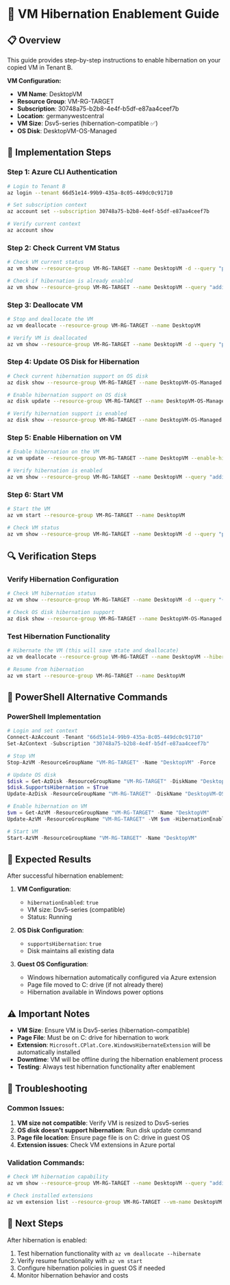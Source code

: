# 🛌 VM Hibernation Enablement Guide

## 📋 Overview
This guide provides step-by-step instructions to enable hibernation on your copied VM in Tenant B.

**VM Configuration:**
- **VM Name**: DesktopVM
- **Resource Group**: VM-RG-TARGET
- **Subscription**: 30748a75-b2b8-4e4f-b5df-e87aa4ceef7b
- **Location**: germanywestcentral
- **VM Size**: Dsv5-series (hibernation-compatible ✅)
- **OS Disk**: DesktopVM-OS-Managed

## 🚀 Implementation Steps

### Step 1: Azure CLI Authentication
```bash
# Login to Tenant B
az login --tenant 66d51e14-99b9-435a-8c05-449dc0c91710

# Set subscription context
az account set --subscription 30748a75-b2b8-4e4f-b5df-e87aa4ceef7b

# Verify current context
az account show
```

### Step 2: Check Current VM Status
```bash
# Check VM current status
az vm show --resource-group VM-RG-TARGET --name DesktopVM -d --query "powerState" -o tsv

# Check if hibernation is already enabled
az vm show --resource-group VM-RG-TARGET --name DesktopVM --query "additionalCapabilities.hibernationEnabled" -o tsv
```

### Step 3: Deallocate VM
```bash
# Stop and deallocate the VM
az vm deallocate --resource-group VM-RG-TARGET --name DesktopVM

# Verify VM is deallocated
az vm show --resource-group VM-RG-TARGET --name DesktopVM -d --query "powerState" -o tsv
```

### Step 4: Update OS Disk for Hibernation
```bash
# Check current hibernation support on OS disk
az disk show --resource-group VM-RG-TARGET --name DesktopVM-OS-Managed --query "supportsHibernation" -o tsv

# Enable hibernation support on OS disk
az disk update --resource-group VM-RG-TARGET --name DesktopVM-OS-Managed --set supportsHibernation=true

# Verify hibernation support is enabled
az disk show --resource-group VM-RG-TARGET --name DesktopVM-OS-Managed --query "supportsHibernation" -o tsv
```

### Step 5: Enable Hibernation on VM
```bash
# Enable hibernation on the VM
az vm update --resource-group VM-RG-TARGET --name DesktopVM --enable-hibernation true

# Verify hibernation is enabled
az vm show --resource-group VM-RG-TARGET --name DesktopVM --query "additionalCapabilities.hibernationEnabled" -o tsv
```

### Step 6: Start VM
```bash
# Start the VM
az vm start --resource-group VM-RG-TARGET --name DesktopVM

# Check VM status
az vm show --resource-group VM-RG-TARGET --name DesktopVM -d --query "powerState" -o tsv
```

## 🔍 Verification Steps

### Verify Hibernation Configuration
```bash
# Check VM hibernation status
az vm show --resource-group VM-RG-TARGET --name DesktopVM -d --query "{Name:name, HibernationEnabled:additionalCapabilities.hibernationEnabled, VMSize:hardwareProfile.vmSize, PowerState:powerState}" -o table

# Check OS disk hibernation support
az disk show --resource-group VM-RG-TARGET --name DesktopVM-OS-Managed --query "{Name:name, SupportsHibernation:supportsHibernation, DiskSizeGB:diskSizeGB}" -o table
```

### Test Hibernation Functionality
```bash
# Hibernate the VM (this will save state and deallocate)
az vm deallocate --resource-group VM-RG-TARGET --name DesktopVM --hibernate

# Resume from hibernation
az vm start --resource-group VM-RG-TARGET --name DesktopVM
```

## 🔧 PowerShell Alternative Commands

### PowerShell Implementation
```powershell
# Login and set context
Connect-AzAccount -Tenant "66d51e14-99b9-435a-8c05-449dc0c91710"
Set-AzContext -Subscription "30748a75-b2b8-4e4f-b5df-e87aa4ceef7b"

# Stop VM
Stop-AzVM -ResourceGroupName "VM-RG-TARGET" -Name "DesktopVM" -Force

# Update OS disk
$disk = Get-AzDisk -ResourceGroupName "VM-RG-TARGET" -DiskName "DesktopVM-OS-Managed"
$disk.SupportsHibernation = $True
Update-AzDisk -ResourceGroupName "VM-RG-TARGET" -DiskName "DesktopVM-OS-Managed" -Disk $disk

# Enable hibernation on VM
$vm = Get-AzVM -ResourceGroupName "VM-RG-TARGET" -Name "DesktopVM"
Update-AzVM -ResourceGroupName "VM-RG-TARGET" -VM $vm -HibernationEnabled

# Start VM
Start-AzVM -ResourceGroupName "VM-RG-TARGET" -Name "DesktopVM"
```

## 📝 Expected Results

After successful hibernation enablement:

1. **VM Configuration**:
   - `hibernationEnabled`: `true`
   - VM size: Dsv5-series (compatible)
   - Status: Running

2. **OS Disk Configuration**:
   - `supportsHibernation`: `true`
   - Disk maintains all existing data

3. **Guest OS Configuration**:
   - Windows hibernation automatically configured via Azure extension
   - Page file moved to C: drive (if not already there)
   - Hibernation available in Windows power options

## ⚠️ Important Notes

- **VM Size**: Ensure VM is Dsv5-series (hibernation-compatible)
- **Page File**: Must be on C: drive for hibernation to work
- **Extension**: `Microsoft.CPlat.Core.WindowsHibernateExtension` will be automatically installed
- **Downtime**: VM will be offline during the hibernation enablement process
- **Testing**: Always test hibernation functionality after enablement

## 🐛 Troubleshooting

### Common Issues:
1. **VM size not compatible**: Verify VM is resized to Dsv5-series
2. **OS disk doesn't support hibernation**: Run disk update command
3. **Page file location**: Ensure page file is on C: drive in guest OS
4. **Extension issues**: Check VM extensions in Azure portal

### Validation Commands:
```bash
# Check VM hibernation capability
az vm show --resource-group VM-RG-TARGET --name DesktopVM --query "additionalCapabilities" -o json

# Check installed extensions
az vm extension list --resource-group VM-RG-TARGET --vm-name DesktopVM --query "[].{Name:name,Publisher:publisher,Type:typeHandlerVersion}" -o table
```

## 🎯 Next Steps

After hibernation is enabled:
1. Test hibernation functionality with `az vm deallocate --hibernate`
2. Verify resume functionality with `az vm start`
3. Configure hibernation policies in guest OS if needed
4. Monitor hibernation behavior and costs